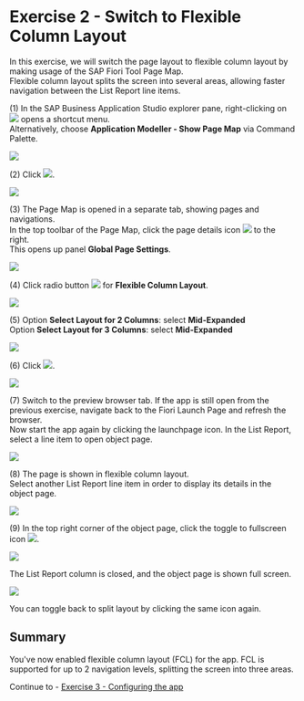 # Exercise 2 - Switch to Flexible Column Layout

In this exercise, we will switch the page layout to flexible column layout by making usage of the SAP Fiori Tool Page Map.\
Flexible column layout splits the screen into several areas, allowing faster navigation between the List Report line items.

(1) In the SAP Business Application Studio explorer pane, right-clicking on ![](./images/image2.png)
opens a shortcut menu.\
Alternatively, choose **Application Modeller - Show Page Map** via Command Palette.

![](./images/image1.png)

(2) Click ![](./images/image4.png).

![](./images/image3.png)

(3) The Page Map is opened in a separate tab, showing pages and navigations.\
In the top toolbar of the Page Map, click the page details icon ![](./images/image6.png) to the right.\
This opens up panel **Global Page Settings**.


![](./images/image5.png)

(4) Click radio button ![](./images/image8.png) for **Flexible Column Layout**.

![](./images/image7.png)

(5) Option **Select Layout for 2 Columns**: select **Mid-Expanded**\
Option **Select Layout for 3 Columns**: select **Mid-Expanded**


![](./images/image9.png)

(6) Click ![](./images/image12.png).

![](./images/image11.png)

(7) Switch to the preview browser tab. If the app is still open from the previous exercise, navigate back to the Fiori Launch Page and refresh the browser.\
Now start the app again by clicking the launchpage icon. In the List Report, select a line item to open object page.

![](./images/image13.png)

(8) The page is shown in flexible column layout.\
Select another List Report line item in order to display its details in the object page.

![](./images/image15.png)

(9) In the top right corner of the object page, click the toggle to fullscreen icon ![](./images/image18.png).

![](./images/image17.png)

The List Report column is closed, and the object page is shown full screen.

![](./images/image19.png)

You can toggle back to split layout by clicking the same icon again.

## Summary

You've now enabled flexible column layout (FCL) for the app. FCL is supported for up to 2 navigation levels, splitting the screen into three areas.

Continue to - [Exercise 3 - Configuring the app ](../ex3/README.md)